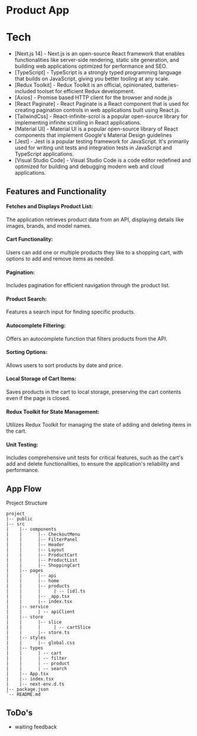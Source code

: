 # Product App
# Tech
- [Next.js 14] - Next.js is an open-source React framework that enables functionalities like server-side rendering, static site generation, and building web applications optimized for performance and SEO.
- [TypeScript] - TypeScript is a strongly typed programming language that builds on JavaScript, giving you better tooling at any scale.
- [Redux Toolkit] - Redux Toolkit is an official, opinionated, batteries-included toolset for efficient Redux development.
- [Axios] - Promise based HTTP client for the browser and node.js
- [React Paginate] - React Paginate is a React component that is used for creating pagination controls in web applications built using React.js.
- [TailwindCss] - React-infinite-scrol is a popular open-source library for implementing infinite scrolling in React applications.
- [Material UI] - Material UI is a popular open-source library of React components that implement Google's Material Design guidelines
- [Jest] - Jest is a popular testing framework for JavaScript. It's primarily used for writing unit tests and integration tests in JavaScript and TypeScript applications.
- [Visual Studio Code] - Visual Studio Code is a code editor redefined and optimized for building and debugging modern web and cloud applications.

## Features and Functionality
#### Fetches and Displays Product List: 
The application retrieves product data from an API, displaying details like images, brands, and model names.

#### Cart Functionality: 
Users can add one or multiple products they like to a shopping cart, with options to add and remove items as needed.

#### Pagination:
Includes pagination for efficient navigation through the product list.

#### Product Search:
Features a search input for finding specific products.

#### Autocomplete Filtering: 
Offers an autocomplete function that filters products from the API.

#### Sorting Options: 
Allows users to sort products by date and price.

#### Local Storage of Cart Items:
Saves products in the cart to local storage, preserving the cart contents even if the page is closed.

#### Redux Toolkit for State Management: 
Utilizes Redux Toolkit for managing the state of adding and deleting items in the cart.

#### Unit Testing: 
Includes comprehensive unit tests for critical features, such as the cart's add and delete functionalities, to ensure the application's reliability and performance.







## App Flow

Project Structure
```
project
|-- public
|-- src
|    |-- components
|    |      |-- CheckoutMenu
|    |      |-- FilterPanel
|    |      |-- Header
|    |      |-- Layout
|    |      |-- ProductCart
|    |      |-- ProductList
|    |      |-- ShoppingCart
|    |-- pages
|    |      |-- api
|    |      |-- home
|    |      |-- products
|    |      |     | -- [id].ts
|    |      |-- _app.tsx
|    |      |-- index.tsx
|    |-- service
|    |      | -- apiClient
|    |-- store
|    |      |-- slice
|    |      |     | -- cartSlice
|    |      |-- store.ts
|    |-- styles
|    |      |-- global.css
|    |-- types
|    |      | -- cart
|    |      | -- filter
|    |      | -- product
|    |      | -- search
|    |-- App.tsx
|    |-- index.tsx
|    |-- next-env.d.ts
|-- package.json
`-- README.md
```

## ToDo's

- waiting feedback